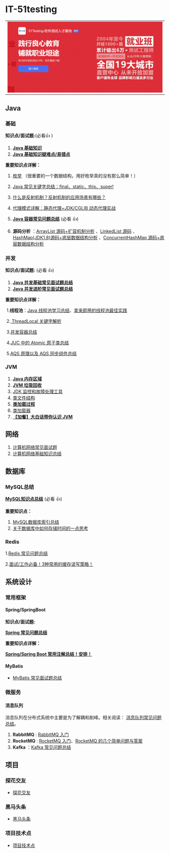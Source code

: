 # IT-51testing



<table>
  <tbody>
    <tr>
       <td align="center" valign="middle">
        <a href="http://www.itheima.com/special/brandzly/index.html?jingjiahmpz-pz-pc-biaoti/">
         <img src="./media/sponsor/博为峰.jpg" style="margin: 0 auto;width:850px" /></a>
      </td>       
    </tr>
  </tbody>
</table>



## Java

### 基础

**知识点/面试题:**(必看:+1: )

1. **[Java 基础知识](docs/java/basis/Java基础知识.md)**
2. **[Java 基础知识疑难点/易错点](docs/java/basis/Java基础知识疑难点.md)**

**重要知识点详解：**

1. [枚举](docs/java/basis/用好Java中的枚举真的没有那么简单.md) （很重要的一个数据结构，用好枚举真的没有那么简单！）
2. [Java 常见关键字总结：final、static、this、super!](docs/java/basis/Java常见关键字总结.md)
3. [什么是反射机制？反射机制的应用场景有哪些？](docs/java/basis/反射机制.md)
4. [代理模式详解：静态代理+JDK/CGLIB 动态代理实战](docs/java/basis/代理模式详解.md)

1. **[Java 容器常见问题总结](docs/java/collection/Java集合框架常见面试题.md)** (必看 :+1:)
2. **源码分析** ：[ArrayList 源码+扩容机制分析](docs/java/collection/ArrayList源码+扩容机制分析.md) 、[LinkedList 源码](docs/java/collection/LinkedList源码分析.md) 、[HashMap(JDK1.8)源码+底层数据结构分析](<docs/java/collection/HashMap(JDK1.8)源码+底层数据结构分析.md>) 、[ConcurrentHashMap 源码+底层数据结构分析](docs/java/collection/ConcurrentHashMap源码+底层数据结构分析.md)

### 并发

**知识点/面试题:** (必看 :+1:)

1. **[Java 并发基础常见面试题总结](docs/java/multi-thread/2020最新Java并发基础常见面试题总结.md)**
2. **[Java 并发进阶常见面试题总结](docs/java/multi-thread/2020最新Java并发进阶常见面试题总结.md)**

**重要知识点详解：**

​	1.**线程池**：[Java 线程池学习总结](./docs/java/multi-thread/java线程池学习总结.md)、[拿来即用的线程池最佳实践](./docs/java/multi-thread/拿来即用的线程池最佳实践.md)

​	2.[ ThreadLocal 关键字解析](docs/java/multi-thread/万字详解ThreadLocal关键字.md)

​	3.[并发容器总结](docs/java/multi-thread/并发容器总结.md)

​	4.[JUC 中的 Atomic 原子类总结](docs/java/multi-thread/Atomic原子类总结.md)

​	5.[AQS 原理以及 AQS 同步组件总结](docs/java/multi-thread/AQS原理以及AQS同步组件总结.md)

### JVM 

1. **[Java 内存区域](docs/java/jvm/Java内存区域.md)**
2. **[JVM 垃圾回收](docs/java/jvm/JVM垃圾回收.md)**
3. [JDK 监控和故障处理工具](docs/java/jvm/JDK监控和故障处理工具总结.md)
4. [类文件结构](docs/java/jvm/类文件结构.md)
5. **[类加载过程](docs/java/jvm/类加载过程.md)**
6. [类加载器](docs/java/jvm/类加载器.md)
9. **[【加餐】大白话带你认识 JVM](docs/java/jvm/[加餐]大白话带你认识JVM.md)**



## 网络

1. [计算机网络常见面试题](docs/network/计算机网络.md)
2. [计算机网络基础知识总结](docs/network/计算机网络知识总结.md)



## 数据库

### MySQL总结

**[MySQL知识点总结](docs/database/Mysql/MySQL.md)** (必看 :+1:)

**重要知识点：**

1. [MySQL数据库索引总结](docs/database/Mysql/MySQL数据库索引.md)
4. [关于数据库中如何存储时间的一点思考](docs/database/Mysql/关于数据库存储时间的一点思考.md)

### Redis

   1.[Redis 常见问题总结](docs/database/Redis/redis-all.md)

   2.[面试/工作必备！3种常用的缓存读写策略！](docs/database/Redis/3种常用的缓存读写策略.md)

## 系统设计

### 常用框架

#### Spring/SpringBoot 

**知识点/面试题:** 

**[Spring 常见问题总结](docs/system-design/framework/spring/Spring常见问题总结.md)**

**重要知识点详解：**

**[Spring/Spring Boot 常用注解总结！安排！](./docs/spring/SpringBoot+Spring常用注解总结.md)** 

#### MyBatis

- [MyBatis 常见面试题总结](docs/mybatis/mybatis-interview.md)



### 微服务

#### 消息队列

消息队列在分布式系统中主要是为了解耦和削峰。相关阅读： [消息队列常见问题总结](docs/mq/message-queue.md)。

1. **RabbitMQ** : [RabbitMQ 入门](docs/mq/RabbitMQ入门看这一篇就够了.md)
2. **RocketMQ** : [RocketMQ 入门](docs/mq/RocketMQ.md)、[RocketMQ 的几个简单问题与答案](docs/mq/RocketMQ-Questions.md)
3. **Kafka** ：[Kafka 常见问题总结](docs/mq/Kafka常见面试题总结.md)





## 项目 

### 探花交友

- [探花交友](docs/project/tanhua/探花交友.md)



### 黑马头条

- [黑马头条](docs/project/toutiao/黑马头条.md)



### 项目技术点

- [项目技术点](docs/project/jishu/技术.md)



